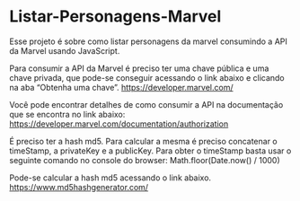 # Listar-Personagens-Marvel

Esse projeto é sobre como listar personagens da marvel consumindo a API da Marvel usando JavaScript.

Para consumir a API da Marvel é preciso ter uma chave pública e uma chave privada, que pode-se conseguir acessando o link abaixo e clicando na aba “Obtenha uma chave”.
https://developer.marvel.com/

Você pode encontrar detalhes de como consumir a API na documentação que se encontra no link abaixo:
https://developer.marvel.com/documentation/authorization

É preciso ter a hash md5. Para calcular a mesma é preciso concatenar o timeStamp, a privateKey e a publicKey. 
Para obter o timeStamp basta usar o seguinte comando no console do browser:
Math.floor(Date.now() / 1000) 

Pode-se calcular a hash md5 acessando o link abaixo.
https://www.md5hashgenerator.com/


